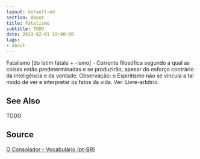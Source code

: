 ```yaml
---
layout: default-md
section: About
title: Fatalismo
subtitle: TODO
date: 2019-02-01 19:00:00
tags:
- about
---
```


Fatalismo [do latim fatale + -ismo] - Corrente filosófica segundo a qual as coisas estão predeterminadas e se produzirão, apesar do esforço contrário da inteligência e da vontade. Observação: o Espiritismo não se vincula a tal modo de ver e interpretar os fatos da vida. Ver: Livre-arbítrio.

## See Also
TODO

## Source
[O Consolador - Vocabulário (pt-BR)](http://www.oconsolador.com.br/linkfixo/vocabulario/principal.html)


